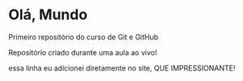 # Olá, Mundo
 Primeiro repositório do curso de Git e GitHub

 Repositório criado durante uma aula ao vivo!

essa linha eu adicionei diretamente no site, QUE IMPRESSIONANTE!
